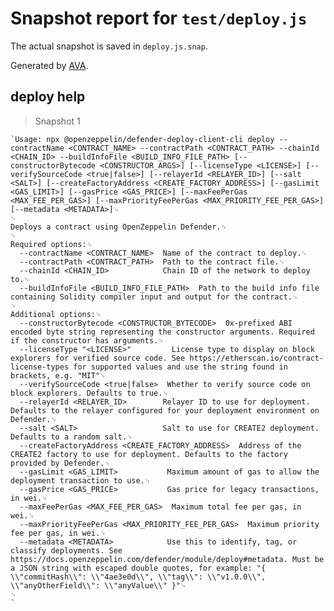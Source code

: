 # Snapshot report for `test/deploy.js`

The actual snapshot is saved in `deploy.js.snap`.

Generated by [AVA](https://avajs.dev).

## deploy help

> Snapshot 1

    `Usage: npx @openzeppelin/defender-deploy-client-cli deploy --contractName <CONTRACT_NAME> --contractPath <CONTRACT_PATH> --chainId <CHAIN_ID> --buildInfoFile <BUILD_INFO_FILE_PATH> [--constructorBytecode <CONSTRUCTOR_ARGS>] [--licenseType <LICENSE>] [--verifySourceCode <true|false>] [--relayerId <RELAYER_ID>] [--salt <SALT>] [--createFactoryAddress <CREATE_FACTORY_ADDRESS>] [--gasLimit <GAS_LIMIT>] [--gasPrice <GAS_PRICE>] [--maxFeePerGas <MAX_FEE_PER_GAS>] [--maxPriorityFeePerGas <MAX_PRIORITY_FEE_PER_GAS>] [--metadata <METADATA>]␊
    ␊
    Deploys a contract using OpenZeppelin Defender.␊
    ␊
    Required options:␊
      --contractName <CONTRACT_NAME>  Name of the contract to deploy.␊
      --contractPath <CONTRACT_PATH>  Path to the contract file.␊
      --chainId <CHAIN_ID>            Chain ID of the network to deploy to.␊
      --buildInfoFile <BUILD_INFO_FILE_PATH>  Path to the build info file containing Solidity compiler input and output for the contract.␊
    ␊
    Additional options:␊
      --constructorBytecode <CONSTRUCTOR_BYTECODE>  0x-prefixed ABI encoded byte string representing the constructor arguments. Required if the constructor has arguments.␊
      --licenseType "<LICENSE>"         License type to display on block explorers for verified source code. See https://etherscan.io/contract-license-types for supported values and use the string found in brackets, e.g. "MIT"␊
      --verifySourceCode <true|false>  Whether to verify source code on block explorers. Defaults to true.␊
      --relayerId <RELAYER_ID>        Relayer ID to use for deployment. Defaults to the relayer configured for your deployment environment on Defender.␊
      --salt <SALT>                   Salt to use for CREATE2 deployment. Defaults to a random salt.␊
      --createFactoryAddress <CREATE_FACTORY_ADDRESS>  Address of the CREATE2 factory to use for deployment. Defaults to the factory provided by Defender.␊
      --gasLimit <GAS_LIMIT>           Maximum amount of gas to allow the deployment transaction to use.␊
      --gasPrice <GAS_PRICE>           Gas price for legacy transactions, in wei.␊
      --maxFeePerGas <MAX_FEE_PER_GAS>  Maximum total fee per gas, in wei.␊
      --maxPriorityFeePerGas <MAX_PRIORITY_FEE_PER_GAS>  Maximum priority fee per gas, in wei.␊
      --metadata <METADATA>            Use this to identify, tag, or classify deployments. See https://docs.openzeppelin.com/defender/module/deploy#metadata. Must be a JSON string with escaped double quotes, for example: "{ \\"commitHash\\": \\"4ae3e0d\\", \\"tag\\": \\"v1.0.0\\", \\"anyOtherField\\": \\"anyValue\\" }"␊
    ␊
    `
